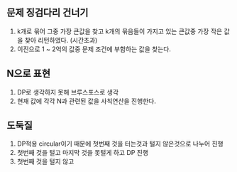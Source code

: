 문제 징검다리 건너기
---

1. k개로 묶어 그중 가장 큰값을 찾고 k개의 묶음들이 가지고 있는 큰값중 가장 작은 값을 찾아 리턴하였다. (시간초과)
2. 이진으로 1 ~ 2억의 값중 문제 조건에 부합하는 값을 찾는다. 

N으로 표현
---
1. DP로 생각하지 못해 브루스포스로 생각
2. 현재 값에 각각 N과 관련된 값을 사칙연산을 진행한다. 


도둑질
---
1. DP적용 circular이기 때문에 첫번째 것을 터는것과 털지 않은것으로 나누어 진행
2. 첫번째 것을 털고 마지막 것을 못털게 하고 DP 진행
3. 첫번째 것을 털지 않고 
